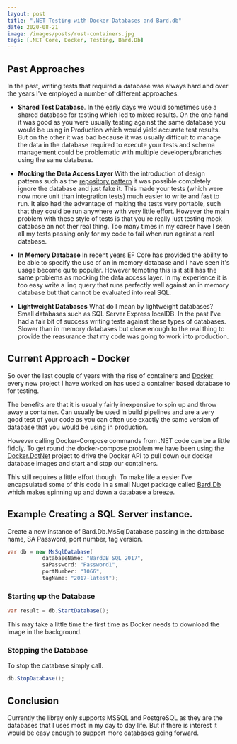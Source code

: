 ```yaml
---
layout: post
title: ".NET Testing with Docker Databases and Bard.db"
date: 2020-08-21
image: /images/posts/rust-containers.jpg
tags: [.NET Core, Docker, Testing, Bard.Db]
---
```


## Past Approaches

In the past, writing tests that required a database was always hard and over the years I've employed a number of different approaches.

- **Shared Test Database**. In the early days we would sometimes use a shared database for testing which led to mixed results. On the one hand it was good as you were usually testing against the same database you would be using in Production which would yield accurate test results. But on the other it was bad because it was usually difficult to manage the data in the database required to execute your tests and schema management could be problematic with multiple developers/branches using the same database.

<!--more-->

- **Mocking the Data Access Layer** With the introduction of design patterns such as the [repository pattern](https://martinfowler.com/eaaCatalog/repository.html) it was possible completely ignore the database and just fake it. This made your tests (which were now more unit than integration tests) much easier to write and fast to run. It also had the advantage of making the tests very portable, such that they could be run anywhere with very little effort. However the main problem with these style of tests is that you're really just testing mock database an not ther real thing. Too many times in my career have I seen all my tests passing only for my code to fail when run against a real database.

* **In Memory Database** In recent years EF Core has provided the ability to be able to specify the use of an in memory database and I have seen it's usage become quite popular. However tempting this is it still has the same problems as mocking the data access layer. In my experience it is too easy write a linq query that runs perfectly well against an in memory database but that cannot be evaluated into real SQL.

- **Lightweight Databases** What do I mean by lightweight databases? Small databases such as SQL Server Express localDB. In the past I've had a fair bit of success writing tests against these types of databases. Slower than in memory databases but close enough to the real thing to provide the reasurance that my code was going to work into production.

## Current Approach - Docker

So over the last couple of years with the rise of containers and [Docker](https://www.docker.com/) every new project I have worked on has used a container based database to for testing.

The benefits are that it is usually fairly inexpensive to spin up and throw away a container. Can usually be used in build pipelines and are a very good test of your code as you can often use exactly the same version of database that you would be using in production.

However calling Docker-Compose commands from .NET code can be a little fiddly. To get round the docker-compose problem we have been using the [Docker.DotNet](https://github.com/dotnet/Docker.DotNet) project to drive the Docker API to pull down our docker database images and start and stop our containers.

This still requires a little effort though. To make life a easier I've encapsulated some of this code in a small Nuget package called [Bard.Db](https://docs.bard.net.nz/db/) which makes spinning up and down a database a breeze.

## Example Creating a SQL Server instance.

Create a new instance of Bard.Db.MsSqlDatabase passing in the database name, SA Password, port number, tag version.

```c#
var db = new MsSqlDatabase(
           databaseName: "BardDB_SQL_2017",
           saPassword: "Password1",
           portNumber: "1066",
           tagName: "2017-latest");

```

### Starting up the Database

```c#
var result = db.StartDatabase();

```

This may take a little time the first time as Docker needs to download the image in the background.

### Stopping the Database

To stop the database simply call.

```c#
db.StopDatabase();
```

## Conclusion

Currently the libray only supports MSSQL and PostgreSQL as they are the databases that I uses most in my day to day life. But if there is interest it would be easy enough to support more databases going forward.
